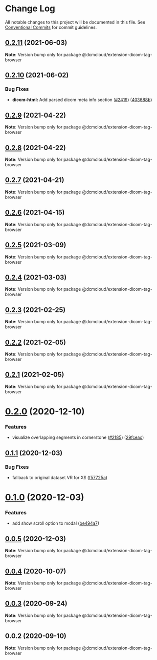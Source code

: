 # Change Log

All notable changes to this project will be documented in this file. See
[Conventional Commits](https://conventionalcommits.org) for commit guidelines.

## [0.2.11](https://github.com/DCMCloud/Viewers/compare/@dcmcloud/extension-dicom-tag-browser@0.2.10...@dcmcloud/extension-dicom-tag-browser@0.2.11) (2021-06-03)

**Note:** Version bump only for package @dcmcloud/extension-dicom-tag-browser

## [0.2.10](https://github.com/DCMCloud/Viewers/compare/@dcmcloud/extension-dicom-tag-browser@0.2.9...@dcmcloud/extension-dicom-tag-browser@0.2.10) (2021-06-02)

### Bug Fixes

- **dicom-html:** Add parsed dicom meta info section
  ([#2419](https://github.com/DCMCloud/Viewers/issues/2419))
  ([403688b](https://github.com/DCMCloud/Viewers/commit/403688b18c52468fc1101166ec0c1734fb710039))

## [0.2.9](https://github.com/DCMCloud/Viewers/compare/@dcmcloud/extension-dicom-tag-browser@0.2.8...@dcmcloud/extension-dicom-tag-browser@0.2.9) (2021-04-22)

**Note:** Version bump only for package @dcmcloud/extension-dicom-tag-browser

## [0.2.8](https://github.com/DCMCloud/Viewers/compare/@dcmcloud/extension-dicom-tag-browser@0.2.7...@dcmcloud/extension-dicom-tag-browser@0.2.8) (2021-04-22)

**Note:** Version bump only for package @dcmcloud/extension-dicom-tag-browser

## [0.2.7](https://github.com/DCMCloud/Viewers/compare/@dcmcloud/extension-dicom-tag-browser@0.2.6...@dcmcloud/extension-dicom-tag-browser@0.2.7) (2021-04-21)

**Note:** Version bump only for package @dcmcloud/extension-dicom-tag-browser

## [0.2.6](https://github.com/DCMCloud/Viewers/compare/@dcmcloud/extension-dicom-tag-browser@0.2.5...@dcmcloud/extension-dicom-tag-browser@0.2.6) (2021-04-15)

**Note:** Version bump only for package @dcmcloud/extension-dicom-tag-browser

## [0.2.5](https://github.com/DCMCloud/Viewers/compare/@dcmcloud/extension-dicom-tag-browser@0.2.4...@dcmcloud/extension-dicom-tag-browser@0.2.5) (2021-03-09)

**Note:** Version bump only for package @dcmcloud/extension-dicom-tag-browser

## [0.2.4](https://github.com/DCMCloud/Viewers/compare/@dcmcloud/extension-dicom-tag-browser@0.2.3...@dcmcloud/extension-dicom-tag-browser@0.2.4) (2021-03-03)

**Note:** Version bump only for package @dcmcloud/extension-dicom-tag-browser

## [0.2.3](https://github.com/DCMCloud/Viewers/compare/@dcmcloud/extension-dicom-tag-browser@0.2.2...@dcmcloud/extension-dicom-tag-browser@0.2.3) (2021-02-25)

**Note:** Version bump only for package @dcmcloud/extension-dicom-tag-browser

## [0.2.2](https://github.com/DCMCloud/Viewers/compare/@dcmcloud/extension-dicom-tag-browser@0.2.1...@dcmcloud/extension-dicom-tag-browser@0.2.2) (2021-02-05)

**Note:** Version bump only for package @dcmcloud/extension-dicom-tag-browser

## [0.2.1](https://github.com/DCMCloud/Viewers/compare/@dcmcloud/extension-dicom-tag-browser@0.2.0...@dcmcloud/extension-dicom-tag-browser@0.2.1) (2021-02-05)

**Note:** Version bump only for package @dcmcloud/extension-dicom-tag-browser

# [0.2.0](https://github.com/DCMCloud/Viewers/compare/@dcmcloud/extension-dicom-tag-browser@0.1.1...@dcmcloud/extension-dicom-tag-browser@0.2.0) (2020-12-10)

### Features

- visualize overlapping segments in cornerstone
  ([#2185](https://github.com/DCMCloud/Viewers/issues/2185))
  ([29fceac](https://github.com/DCMCloud/Viewers/commit/29fceacee97d51f1952a0f6b574c66596d32c201))

## [0.1.1](https://github.com/DCMCloud/Viewers/compare/@dcmcloud/extension-dicom-tag-browser@0.1.0...@dcmcloud/extension-dicom-tag-browser@0.1.1) (2020-12-03)

### Bug Fixes

- fallback to original dataset VR for XS
  ([f57725a](https://github.com/DCMCloud/Viewers/commit/f57725ac8bfd59ea46ab334a1823882afadefba1))

# [0.1.0](https://github.com/DCMCloud/Viewers/compare/@dcmcloud/extension-dicom-tag-browser@0.0.5...@dcmcloud/extension-dicom-tag-browser@0.1.0) (2020-12-03)

### Features

- add show scroll option to modal
  ([be494a7](https://github.com/DCMCloud/Viewers/commit/be494a7376d15777dbe598289c4ecdb9f48a6a48))

## [0.0.5](https://github.com/DCMCloud/Viewers/compare/@dcmcloud/extension-dicom-tag-browser@0.0.4...@dcmcloud/extension-dicom-tag-browser@0.0.5) (2020-12-03)

**Note:** Version bump only for package @dcmcloud/extension-dicom-tag-browser

## [0.0.4](https://github.com/DCMCloud/Viewers/compare/@dcmcloud/extension-dicom-tag-browser@0.0.3...@dcmcloud/extension-dicom-tag-browser@0.0.4) (2020-10-07)

**Note:** Version bump only for package @dcmcloud/extension-dicom-tag-browser

## [0.0.3](https://github.com/DCMCloud/Viewers/compare/@dcmcloud/extension-dicom-tag-browser@0.0.2...@dcmcloud/extension-dicom-tag-browser@0.0.3) (2020-09-24)

**Note:** Version bump only for package @dcmcloud/extension-dicom-tag-browser

## 0.0.2 (2020-09-10)

**Note:** Version bump only for package @dcmcloud/extension-dicom-tag-browser
